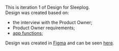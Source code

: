 This is iteration 1 of Design for Sleeplog.<br>
Design was created based on:
- the interview with the Product Owner;
- Product Owner requirements;
- [app functions](./../AppFunctions.md);

Design was created in [Figma](https://figma.com/) and can be seen [here](https://www.figma.com/file/Ofc3SPUji9Zws3sCSE52p9/Sleeping-app-designcode?node-id=0-1).
